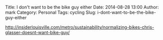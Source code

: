 Title: I don't want to be the bike guy either
Date: 2014-08-28 13:00
Author: mark
Category: Personal
Tags: cycling
Slug: i-dont-want-to-be-the-bike-guy-either

http://insiderlouisville.com/metro/sustainability/normalizing-bikes-chris-glasser-doesnt-want-bike-guy/
